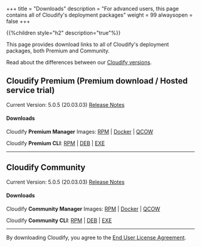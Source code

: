 +++
title = "Downloads"
description = "For advanced users, this page contains all of Cloudify's deployment packages"
weight = 99
alwaysopen = false
+++

{{%children style="h2" description="true"%}}

This page provides download links to all of Cloudify's deployment packages, both Premium and Community.

Read about the differences between our [Cloudify versions](https://cloudify.co/download).




## Cloudify Premium (Premium download / Hosted service trial)

Current Version: 5.0.5  (20.03.03)       [Release Notes](https://cloudify.co/cloudify-5-0-5-release-notes/)

#### Downloads

Cloudify **Premium Manager** Images:  [RPM](http://repository.cloudifysource.org/cloudify/5.0.5/ga-release/cloudify-manager-install-5.0.5-ga.x86_64.rpm)	|	[Docker](http://repository.cloudifysource.org/cloudify/5.0.5/ga-release/cloudify-docker-manager-5.0.5.tar)	|	[QCOW](http://repository.cloudifysource.org/cloudify/5.0.5/ga-release/cloudify-manager-5.0.5ga.qcow2)

Cloudify **Premium CLI**: [RPM](http://repository.cloudifysource.org/cloudify/5.0.5/ga-release/cloudify-cli-5.0.5.1~ga.el6.x86_64.rpm)	|	[DEB](http://repository.cloudifysource.org/cloudify/5.0.5/ga-release/cloudify-cli_5.0.5.1~ga_amd64.deb)	|	[EXE](http://repository.cloudifysource.org/cloudify/5.0.5/ga-release/cloudify-cli-5.0.5.1ga.exe)


---


## Cloudify Community

Current Version: 5.0.5  (20.03.03)       [Release Notes](https://cloudify.co/cloudify-5-0-5-release-notes/)

#### Downloads

Cloudify **Community Manager** Images:  [RPM](http://repository.cloudifysource.org/cloudify/20.03.03/release/cloudify-manager-install-20.03.03-community.x86_64.rpm)	|	[Docker](http://repository.cloudifysource.org/cloudify/20.03.03/build/cloudify-docker-manager-20.03.03.tar)	|	[QCOW](http://repository.cloudifysource.org/cloudify/20.03.03/build/cloudify-manager-community-20.03.18.qcow2)

Cloudify **Community CLI**: [RPM](http://repository.cloudifysource.org/cloudify/20.03.03/release/cloudify-cli-20.03.03~community.el6.x86_64.rpm)	|	[DEB](http://repository.cloudifysource.org/cloudify/20.03.03/release/cloudify-cli_20.03.03~community_amd64.deb)	|	[EXE](http://repository.cloudifysource.org/cloudify/20.03.03/release/cloudify-windows-cli_20.03.03-community.exe)

____

By downloading Cloudify, you agree to the [End User License Agreement](https://cloudify.co/license).
